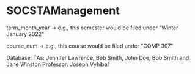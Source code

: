# SOCSTAManagement
term_month_year -> e.g., this semester would be filed under "Winter January 2022"

course_num -> e.g., this course would be filed under "COMP 307"

Database:
TAs: Jennifer Lawrence, Bob Smith, John Doe, Bob Smith and Jane Winston
Professor: Joseph Vyhibal

